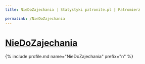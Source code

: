 ```yaml
---
title: NieDoZajechania | Statystyki patronite.pl | Patromierz

permalink: /NieDoZajechania
---
```


# [NieDoZajechania](https://patronite.pl/NieDoZajechania)

{% include profile.md name="NieDoZajechania" prefix="n" %}
